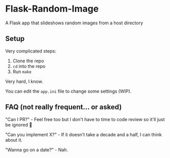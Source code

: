# Flask-Random-Image
A Flask app that slideshows random images from a host directory

## Setup
Very complicated steps:
1. Clone the repo
2. `cd` into the repo
3. Run `make`

Very hard, I know.

You can edit the `app.ini` file to change some settings (WIP).

## FAQ (not really frequent... or asked)
"Can I PR?" - Feel free too but I don't have to time to code review so it'll just be ignored 🫡

"Can you implement X?" - If it doesn't take a decade and a half, I can think about it.

"Wanna go on a date?" - Nah.